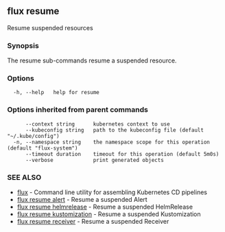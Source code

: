 ## flux resume

Resume suspended resources

### Synopsis

The resume sub-commands resume a suspended resource.

### Options

```
  -h, --help   help for resume
```

### Options inherited from parent commands

```
      --context string      kubernetes context to use
      --kubeconfig string   path to the kubeconfig file (default "~/.kube/config")
  -n, --namespace string    the namespace scope for this operation (default "flux-system")
      --timeout duration    timeout for this operation (default 5m0s)
      --verbose             print generated objects
```

### SEE ALSO

* [flux](flux.md)	 - Command line utility for assembling Kubernetes CD pipelines
* [flux resume alert](flux_resume_alert.md)	 - Resume a suspended Alert
* [flux resume helmrelease](flux_resume_helmrelease.md)	 - Resume a suspended HelmRelease
* [flux resume kustomization](flux_resume_kustomization.md)	 - Resume a suspended Kustomization
* [flux resume receiver](flux_resume_receiver.md)	 - Resume a suspended Receiver


